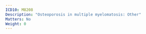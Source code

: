 ```yaml
---
ICD10: M8208
Description: "Osteoporosis in multiple myelomatosis: Other"
Matters: No
Weight: 0
---
```

